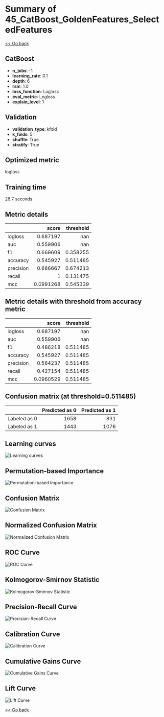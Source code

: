 # Summary of 45_CatBoost_GoldenFeatures_SelectedFeatures

[<< Go back](../README.md)


## CatBoost
- **n_jobs**: -1
- **learning_rate**: 0.1
- **depth**: 6
- **rsm**: 1.0
- **loss_function**: Logloss
- **eval_metric**: Logloss
- **explain_level**: 1

## Validation
 - **validation_type**: kfold
 - **k_folds**: 5
 - **shuffle**: True
 - **stratify**: True

## Optimized metric
logloss

## Training time

26.7 seconds

## Metric details
|           |     score |   threshold |
|:----------|----------:|------------:|
| logloss   | 0.687197  |  nan        |
| auc       | 0.559906  |  nan        |
| f1        | 0.669609  |    0.358255 |
| accuracy  | 0.545927  |    0.511485 |
| precision | 0.666667  |    0.674213 |
| recall    | 1         |    0.131475 |
| mcc       | 0.0991268 |    0.545339 |


## Metric details with threshold from accuracy metric
|           |     score |   threshold |
|:----------|----------:|------------:|
| logloss   | 0.687197  |  nan        |
| auc       | 0.559906  |  nan        |
| f1        | 0.486218  |    0.511485 |
| accuracy  | 0.545927  |    0.511485 |
| precision | 0.564237  |    0.511485 |
| recall    | 0.427154  |    0.511485 |
| mcc       | 0.0960529 |    0.511485 |


## Confusion matrix (at threshold=0.511485)
|              |   Predicted as 0 |   Predicted as 1 |
|:-------------|-----------------:|-----------------:|
| Labeled as 0 |             1658 |              831 |
| Labeled as 1 |             1443 |             1076 |

## Learning curves
![Learning curves](learning_curves.png)

## Permutation-based Importance
![Permutation-based Importance](permutation_importance.png)
## Confusion Matrix

![Confusion Matrix](confusion_matrix.png)


## Normalized Confusion Matrix

![Normalized Confusion Matrix](confusion_matrix_normalized.png)


## ROC Curve

![ROC Curve](roc_curve.png)


## Kolmogorov-Smirnov Statistic

![Kolmogorov-Smirnov Statistic](ks_statistic.png)


## Precision-Recall Curve

![Precision-Recall Curve](precision_recall_curve.png)


## Calibration Curve

![Calibration Curve](calibration_curve_curve.png)


## Cumulative Gains Curve

![Cumulative Gains Curve](cumulative_gains_curve.png)


## Lift Curve

![Lift Curve](lift_curve.png)



[<< Go back](../README.md)
